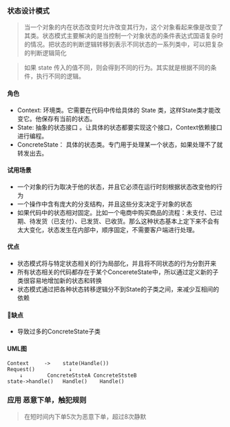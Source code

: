 ### 状态设计模式
> 当一个对象的内在状态改变时允许改变其行为，这个对象看起来像是改变了其类。状态模式主要解决的是当控制一个对象状态的条件表达式国语复杂时的情况。把状态的判断逻辑转移到表示不同状态的一系列类中，可以把复杂的判断逻辑简化

> 如果 state 传入的值不同，则会得到不同的行为。其实就是根据不同的条件，执行不同的逻辑。

#### 角色
- Context: 环境类。它需要在代码中传给具体的 State 类，这样State类才能改变它。他保存有当前的状态。
- State: 抽象的状态接口 。让具体的状态都要实现这个接口，Context依赖接口进行编程。
- ConcreteState： 具体的状态类。专门用于处理某一个状态，如果处理不了就转发出去。

#### 试用场景
- 一个对象的行为取决于他的状态，并且它必须在运行时刻根据状态改变他的行为
- 一个操作中含有庞大的分支结构，并且这些分支决定于对象的状态
- 如果代码中的状态相对固定。比如一个电商中购买商品的流程：未支付、已过期、待发货（已支付）、已发货、已收货。那么这种状态基本上定下来不会有太大变化，状态发生在内部中，顺序固定，不需要客户端进行处理。

#### 优点
- 状态模式将与特定状态相关的行为局部化，并且将不同状态的行为分割开来
- 所有状态相关的代码都存在于某个ConcereteState中，所以通过定义新的子类很容易地增加新的状态和转换
- 状态模式通过把各种状态转移逻辑分不到State的子类之间，来减少互相间的依赖

#### 缺点
- 导致过多的ConcreteState子类

#### UML图

```
Context     ->    state(Handle())
Request()           ↓
    ↓        ConcreteStsteA ConcreteStsteB
state->handle()   Handle()    Handle()
````

### 应用 恶意下单，触犯规则
> 在短时间内下单5次为恶意下单，超过8次静默
